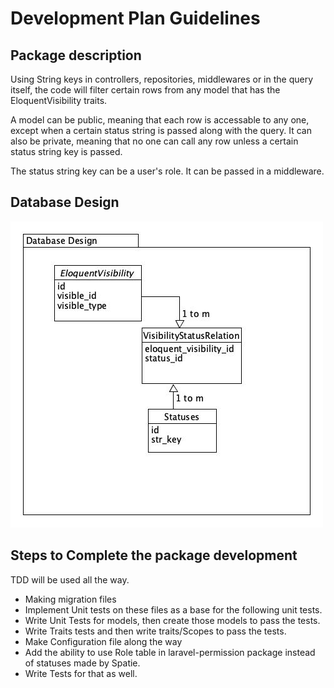 # Development Plan Guidelines

## Package description

Using String keys in controllers, repositories, middlewares or in the query itself, the code will filter certain rows from any model that has the EloquentVisibility traits.

A model can be public, meaning that each row is accessable to any one, except when a certain status string is passed along with the query.
It can also be private, meaning that no one can call any row unless a certain status string key is passed.

The status string key can be a user's role. It can be passed in a middleware.

## Database Design

![Database Design](images/EloquentVisibilityDatabaseDesign.jpg)

## Steps to Complete the package development

TDD will be used all the way.

- Making migration files
- Implement Unit tests on these files as a base for the following unit tests.
- Write Unit Tests for models, then create those models to pass the tests.
- Write Traits tests and then write traits/Scopes to pass the tests.
- Make Configuration file along the way
- Add the ability to use Role table in laravel-permission package instead of statuses made by Spatie.
- Write Tests for that as well.

